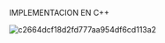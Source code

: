 IMPLEMENTACION EN C++

![c2664dcf18d2fd777aa954df6cd113a2](https://github.com/Yhu-berry/evaluacion_conocimientos_u01/assets/173010017/5e1b00a1-a731-4d1f-a430-176e65cb2dfe)
